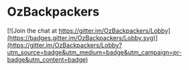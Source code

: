 # OzBackpackers

[![Join the chat at https://gitter.im/OzBackpackers/Lobby](https://badges.gitter.im/OzBackpackers/Lobby.svg)](https://gitter.im/OzBackpackers/Lobby?utm_source=badge&utm_medium=badge&utm_campaign=pr-badge&utm_content=badge)
